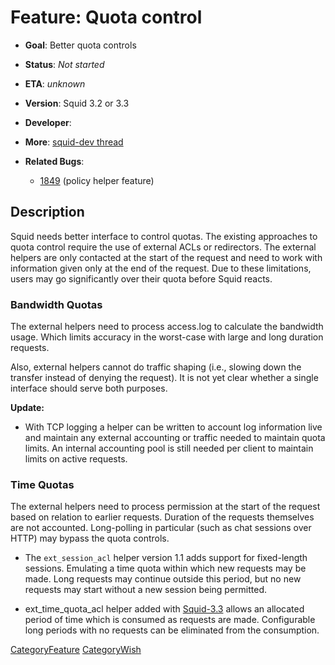 # Feature: Quota control

  - **Goal**: Better quota controls

  - **Status**: *Not started*

  - **ETA**: *unknown*

  - **Version**: Squid 3.2 or 3.3

  - **Developer**:

  - **More**: [squid-dev
    thread](http://www.squid-cache.org/mail-archive/squid-dev/200902/0138.html)

  - **Related Bugs**:
    
      - [1849](https://bugs.squid-cache.org/show_bug.cgi?id=1849)
        (policy helper feature)

## Description

Squid needs better interface to control quotas. The existing approaches
to quota control require the use of external ACLs or redirectors. The
external helpers are only contacted at the start of the request and need
to work with information given only at the end of the request. Due to
these limitations, users may go significantly over their quota before
Squid reacts.

### Bandwidth Quotas

The external helpers need to process access.log to calculate the
bandwidth usage. Which limits accuracy in the worst-case with large and
long duration requests.

Also, external helpers cannot do traffic shaping (i.e., slowing down the
transfer instead of denying the request). It is not yet clear whether a
single interface should serve both purposes.

**Update:**

  - With TCP logging a helper can be written to account log information
    live and maintain any external accounting or traffic needed to
    maintain quota limits. An internal accounting pool is still needed
    per client to maintain limits on active requests.

### Time Quotas

The external helpers need to process permission at the start of the
request based on relation to earlier requests. Duration of the requests
themselves are not accounted. Long-polling in particular (such as chat
sessions over HTTP) may bypass the quota controls.

  - The `ext_session_acl` helper version 1.1 adds support for
    fixed-length sessions. Emulating a time quota within which new
    requests may be made. Long requests may continue outside this
    period, but no new requests may start without a new session being
    permitted.

  - ext\_time\_quota\_acl helper added with
    [Squid-3.3](/Releases/Squid-3.3)
    allows an allocated period of time which is consumed as requests are
    made. Configurable long periods with no requests can be eliminated
    from the consumption.

[CategoryFeature](/CategoryFeature)
[CategoryWish](/CategoryWish)

